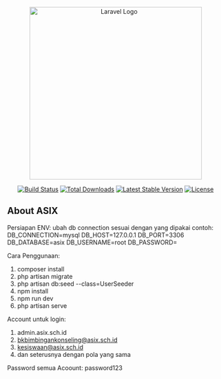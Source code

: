 <p align="center"><a href="https://laravel.com" target="_blank"><img src="https://raw.githubusercontent.com/laravel/art/master/logo-lockup/5%20SVG/2%20CMYK/1%20Full%20Color/laravel-logolockup-cmyk-red.svg" width="400" alt="Laravel Logo"></a></p>

<p align="center">
<a href="https://github.com/laravel/framework/actions"><img src="https://github.com/laravel/framework/workflows/tests/badge.svg" alt="Build Status"></a>
<a href="https://packagist.org/packages/laravel/framework"><img src="https://img.shields.io/packagist/dt/laravel/framework" alt="Total Downloads"></a>
<a href="https://packagist.org/packages/laravel/framework"><img src="https://img.shields.io/packagist/v/laravel/framework" alt="Latest Stable Version"></a>
<a href="https://packagist.org/packages/laravel/framework"><img src="https://img.shields.io/packagist/l/laravel/framework" alt="License"></a>
</p>

## About ASIX

Persiapan ENV:
ubah db connection sesuai dengan yang dipakai
contoh:
DB_CONNECTION=mysql
DB_HOST=127.0.0.1
DB_PORT=3306
DB_DATABASE=asix
DB_USERNAME=root
DB_PASSWORD=

Cara Penggunaan:
1. composer install
2. php artisan migrate
3. php artisan db:seed --class=UserSeeder
4. npm install
5. npm run dev
6. php artisan serve

Account untuk login:
1. admin.asix.sch.id
2. bkbimbingankonseling@asix.sch.id
3. kesiswaan@asix.sch.id
4. dan seterusnya dengan pola yang sama

Password semua Acoount: password123

